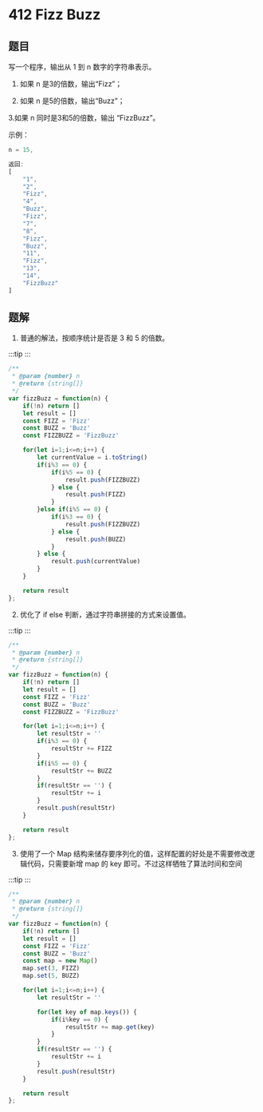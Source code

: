 # 412 Fizz Buzz

## 题目
写一个程序，输出从 1 到 n 数字的字符串表示。

1. 如果 n 是3的倍数，输出“Fizz”；

2. 如果 n 是5的倍数，输出“Buzz”；

3.如果 n 同时是3和5的倍数，输出 “FizzBuzz”。

示例：
```js
n = 15,

返回:
[
    "1",
    "2",
    "Fizz",
    "4",
    "Buzz",
    "Fizz",
    "7",
    "8",
    "Fizz",
    "Buzz",
    "11",
    "Fizz",
    "13",
    "14",
    "FizzBuzz"
]
```


## 题解

1. 普通的解法，按顺序统计是否是 3 和 5 的倍数。

:::tip
<runtime :list="[76, 99.11, 40, 16.44]" />
:::


```js
/**
 * @param {number} n
 * @return {string[]}
 */
var fizzBuzz = function(n) {
    if(!n) return []
    let result = []
    const FIZZ = 'Fizz'
    const BUZZ = 'Buzz'
    const FIZZBUZZ = 'FizzBuzz'

    for(let i=1;i<=n;i++) {
        let currentValue = i.toString()
        if(i%3 == 0) {
            if(i%5 == 0) {
                result.push(FIZZBUZZ)
            } else {
                result.push(FIZZ)
            }
        }else if(i%5 == 0) {
            if(i%3 == 0) {
                result.push(FIZZBUZZ)
            } else {
                result.push(BUZZ)
            }
        } else {
            result.push(currentValue)
        }
    }

    return result
};
```

<situation>
    <template v-slot:time>
        `O(n)`，一个 for循环
    </template>
    <template v-slot:space>
        `O(1)`，使用几个变量来储存值
    </template>
    <template v-slot:good>
    </template>
    <template v-slot:bad>
    </template>
</situation>

2. 优化了 if else 判断，通过字符串拼接的方式来设置值。

:::tip
<runtime :list="[80, 96.27, 39.5, 43.21]" />
:::

```js
/**
 * @param {number} n
 * @return {string[]}
 */
var fizzBuzz = function(n) {
    if(!n) return []
    let result = []
    const FIZZ = 'Fizz'
    const BUZZ = 'Buzz'
    const FIZZBUZZ = 'FizzBuzz'

    for(let i=1;i<=n;i++) {
        let resultStr = ''
        if(i%3 == 0) {
            resultStr += FIZZ
        }
        if(i%5 == 0) {
            resultStr += BUZZ
        }
        if(resultStr == '') {
            resultStr += i
        }
        result.push(resultStr)
    }

    return result
};
```

<situation>
    <template v-slot:time>
        `O(n)`，一个 for循环
    </template>
    <template v-slot:space>
        `O(1)`，使用几个变量来储存值
    </template>
    <template v-slot:good>
    </template>
    <template v-slot:bad>
    </template>
</situation>

3. 使用了一个 Map 结构来储存要序列化的值，这样配置的好处是不需要修改逻辑代码，只需要新增 map 的 key 即可。不过这样牺牲了算法时间和空间

:::tip
<runtime :list="[88, 82.71, 40, 15.90]" />
:::


```js
/**
 * @param {number} n
 * @return {string[]}
 */
var fizzBuzz = function(n) {
    if(!n) return []
    let result = []
    const FIZZ = 'Fizz'
    const BUZZ = 'Buzz'
    const map = new Map()
    map.set(3, FIZZ)
    map.set(5, BUZZ)

    for(let i=1;i<=n;i++) {
        let resultStr = ''

        for(let key of map.keys()) {
            if(i%key == 0) {
                resultStr += map.get(key)
            }
        }
        if(resultStr == '') {
            resultStr += i
        }
        result.push(resultStr)
    }

    return result
};
```

<situation>
    <template v-slot:time>
        `O(m*n)`，n 为 n 的大小，m 为 map 的 key 个数
    </template>
    <template v-slot:space>
        `O(n)`，使用了一个 map 结构来储存要序列化的值
    </template>
    <template v-slot:good>
    </template>
    <template v-slot:bad>
    </template>
</situation>